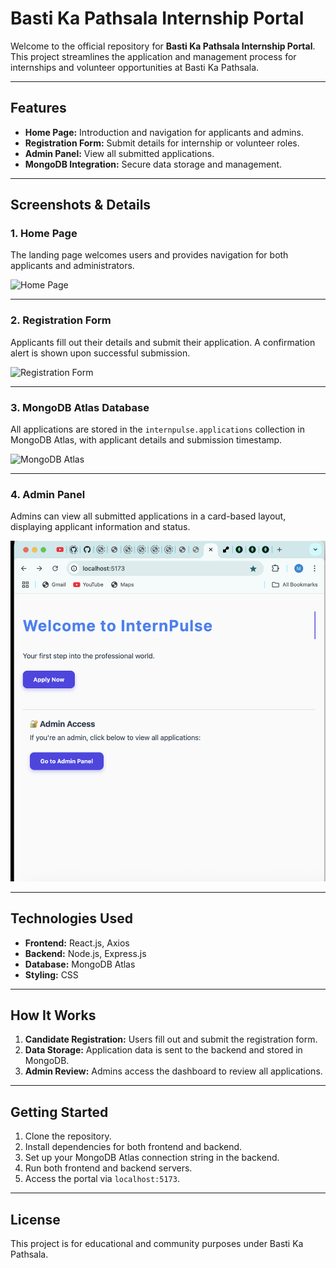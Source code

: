 # Basti Ka Pathsala Internship Portal

Welcome to the official repository for **Basti Ka Pathsala Internship Portal**. This project streamlines the application and management process for internships and volunteer opportunities at Basti Ka Pathsala.

---

## Features

- **Home Page:** Introduction and navigation for applicants and admins.
- **Registration Form:** Submit details for internship or volunteer roles.
- **Admin Panel:** View all submitted applications.
- **MongoDB Integration:** Secure data storage and management.

---

## Screenshots & Details

### 1. Home Page

The landing page welcomes users and provides navigation for both applicants and administrators.

![Home Page](./screenshots/homepage.png)

---

### 2. Registration Form

Applicants fill out their details and submit their application. A confirmation alert is shown upon successful submission.

![Registration Form](./screenshots/register-form.png)

---

### 3. MongoDB Atlas Database

All applications are stored in the `internpulse.applications` collection in MongoDB Atlas, with applicant details and submission timestamp.

![MongoDB Atlas](./screenshots/mongodb-atlas.png)

---

### 4. Admin Panel

Admins can view all submitted applications in a card-based layout, displaying applicant information and status.

![Admin Panel](./ss1.png)

---

## Technologies Used

- **Frontend:** React.js, Axios
- **Backend:** Node.js, Express.js
- **Database:** MongoDB Atlas
- **Styling:** CSS

---

## How It Works

1. **Candidate Registration:** Users fill out and submit the registration form.
2. **Data Storage:** Application data is sent to the backend and stored in MongoDB.
3. **Admin Review:** Admins access the dashboard to review all applications.

---

## Getting Started

1. Clone the repository.
2. Install dependencies for both frontend and backend.
3. Set up your MongoDB Atlas connection string in the backend.
4. Run both frontend and backend servers.
5. Access the portal via `localhost:5173`.

---

## License

This project is for educational and community purposes under Basti Ka Pathsala.
